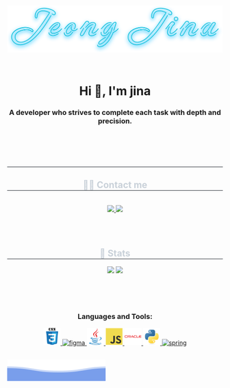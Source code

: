 <p align="center">
  <img src="https://raw.githubusercontent.com/lennon-jina/lennon-jina/main/jina.svg" alt="Jeong Jina Logo" />
</p>
<br>
<h1 align="center">Hi 👋, I'm jina</h1>
<h3 align="center">A developer who strives to complete each task with depth and precision.</h3>
<br><br><br>
<div align= "center"> 
    <h2 style="border-bottom: 1px solid #21262d; color: #c9d1d9;">  </h2>  
    <div style="font-weight: 700; font-size: 15px; text-align: center; color: #c9d1d9;">  </div> 
    </div>
    <div align= "center">
    <h2 style="border-bottom: 1px solid #21262d; color: #c9d1d9;"> 🧑‍💻 Contact me </h2> <br> 
    <div align= "center"> <a href=https://www.notion.so/218c2fde37c38099b165d868ad06701b> <img src="https://img.shields.io/badge/Notion-000000?style=for-the-badge&logo=Notion&logoColor=white&link=https://www.notion.so/218c2fde37c38099b165d868ad06701b"> </a>
         <a href=https://velog.io/@lennon-jina/posts> <img src="https://img.shields.io/badge/Velog-20C997?style=for-the-badge&logo=Velog&logoColor=white&link=https://velog.io/@lennon-jina/posts"> </a>
          </div>  <br> <br><br>
    <div align= "center">  </div> 
    </div>
    <div align= "center"> 
    <h2 style="border-bottom: 1px solid #21262d; color: #c9d1d9;"> 🏅 Stats </h2> <div align= "center"> <img src="https://github-readme-stats.vercel.app/api?username=lennon-jina&bg_color=180,ffffff,00000000&title_color=00b3ff&text_color=00b3ff"
         /> <img src="https://github-readme-stats.vercel.app/api/top-langs/?username=lennon-jina&layout=compact&bg_color=180,ffffff,00000000&title_color=00b3ff&text_color=00b3ff"
           /> </div> 
    </div>

<br><br><br>

<h3 align="center">Languages and Tools:</h3>
<p align="center"> <a href="https://www.w3schools.com/css/" target="_blank" rel="noreferrer"> <img src="https://raw.githubusercontent.com/devicons/devicon/master/icons/css3/css3-original-wordmark.svg" alt="css3" width="40" height="40"/> </a> <a href="https://www.figma.com/" target="_blank" rel="noreferrer"> <img src="https://www.vectorlogo.zone/logos/figma/figma-icon.svg" alt="figma" width="40" height="40"/> </a> <a href="https://www.java.com" target="_blank" rel="noreferrer"> <img src="https://raw.githubusercontent.com/devicons/devicon/master/icons/java/java-original.svg" alt="java" width="40" height="40"/> </a> <a href="https://developer.mozilla.org/en-US/docs/Web/JavaScript" target="_blank" rel="noreferrer"> <img src="https://raw.githubusercontent.com/devicons/devicon/master/icons/javascript/javascript-original.svg" alt="javascript" width="40" height="40"/> </a> <a href="https://www.oracle.com/" target="_blank" rel="noreferrer"> <img src="https://raw.githubusercontent.com/devicons/devicon/master/icons/oracle/oracle-original.svg" alt="oracle" width="40" height="40"/> </a> <a href="https://www.python.org" target="_blank" rel="noreferrer"> <img src="https://raw.githubusercontent.com/devicons/devicon/master/icons/python/python-original.svg" alt="python" width="40" height="40"/> </a> <a href="https://spring.io/" target="_blank" rel="noreferrer"> <img src="https://www.vectorlogo.zone/logos/springio/springio-icon.svg" alt="spring" width="40" height="40"/> </a> </p>

<br>

<div class="footer-wave">
  <img src="https://raw.githubusercontent.com/lennon-jina/lennon-jina/main/bottom_header.svg" alt="wave" />
</div>

